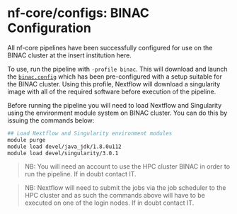 # nf-core/configs: BINAC Configuration

All nf-core pipelines have been successfully configured for use on the BINAC cluster at the insert institution here.

To use, run the pipeline with `-profile binac`. This will download and launch the [`binac.config`](../conf/binac.config) which has been pre-configured with a setup suitable for the BINAC cluster. Using this profile, Nextflow will download a singularity image with all of the required software before execution of the pipeline.

Before running the pipeline you will need to load Nextflow and Singularity using the environment module system on BINAC cluster. You can do this by issuing the commands below:

```bash
## Load Nextflow and Singularity environment modules
module purge
module load devel/java_jdk/1.8.0u112
module load devel/singularity/3.0.1
```


>NB: You will need an account to use the HPC cluster BINAC in order to run the pipeline. If in doubt contact IT.

>NB: Nextflow will need to submit the jobs via the job scheduler to the HPC cluster and as such the commands above will have to be executed on one of the login nodes. If in doubt contact IT.
